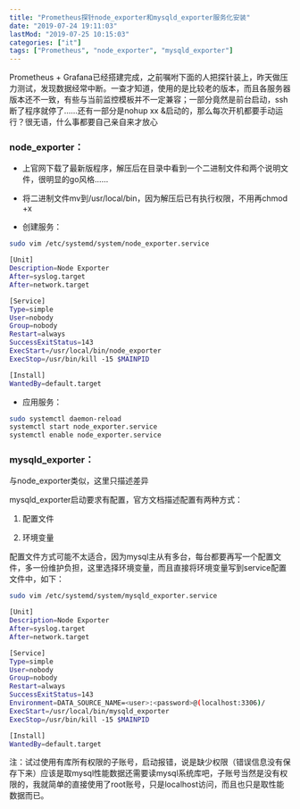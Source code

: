 ```yaml
---
title: "Prometheus探针node_exporter和mysqld_exporter服务化安装"
date: "2019-07-24 19:11:03"
lastMod: "2019-07-25 10:15:03"
categories: ["it"]
tags: ["Prometheus", "node_exporter", "mysqld_exporter"]
---
```


Prometheus + Grafana已经搭建完成，之前嘱咐下面的人把探针装上，昨天做压力测试，发现数据经常中断。一查才知道，使用的是比较老的版本，而且各服务器版本还不一致，有些与当前监控模板并不一定兼容；一部分竟然是前台启动，ssh断了程序就停了……还有一部分是nohup xx &启动的，那么每次开机都要手动运行？很无语，什么事都要自己亲自来才放心

### node_exporter：

- 上官网下载了最新版程序，解压后在目录中看到一个二进制文件和两个说明文件，很明显的go风格……

- 将二进制文件mv到/usr/local/bin，因为解压后已有执行权限，不用再chmod +x
- 创建服务：

```bash
sudo vim /etc/systemd/system/node_exporter.service

[Unit]
Description=Node Exporter
After=syslog.target
After=network.target

[Service]
Type=simple
User=nobody
Group=nobody
Restart=always
SuccessExitStatus=143
ExecStart=/usr/local/bin/node_exporter
ExecStop=/usr/bin/kill -15 $MAINPID

[Install]
WantedBy=default.target
```

- 应用服务：

```bash
sudo systemctl daemon-reload
systemctl start node_exporter.service
systemctl enable node_exporter.service
```

### mysqld_exporter：

与node_exporter类似，这里只描述差异

mysqld_exporter启动要求有配置，官方文档描述配置有两种方式：

1. 配置文件

2. 环境变量

配置文件方式可能不太适合，因为mysql主从有多台，每台都要再写一个配置文件，多一份维护负担，这里选择环境变量，而且直接将环境变量写到service配置文件中，如下：

```bash
sudo vim /etc/systemd/system/mysqld_exporter.service

[Unit]
Description=Node Exporter
After=syslog.target
After=network.target

[Service]
Type=simple
User=nobody
Group=nobody
Restart=always
SuccessExitStatus=143
Environment=DATA_SOURCE_NAME=<user>:<password>@(localhost:3306)/
ExecStart=/usr/local/bin/mysqld_exporter
ExecStop=/usr/bin/kill -15 $MAINPID

[Install]
WantedBy=default.target
```

注：试过使用有库所有权限的子账号，启动报错，说是缺少权限（错误信息没有保存下来）应该是取mysql性能数据还需要读mysql系统库吧，子账号当然是没有权限的，我就简单的直接使用了root账号，只是localhost访问，而且也只是取性能数据而已。

